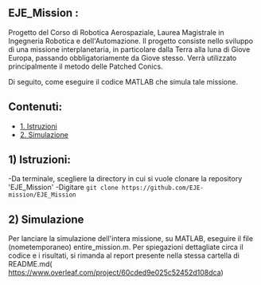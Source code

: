 ## EJE_Mission :

Progetto del Corso di Robotica Aerospaziale, Laurea Magistrale in Ingegneria Robotica e dell'Automazione.
Il progetto consiste nello sviluppo di una missione interplanetaria, in particolare dalla Terra alla luna di Giove Europa, passando obbligatoriamente da Giove stesso. 
Verrà utilizzato principalmente il metodo delle Patched Conics.

Di seguito, come eseguire il codice MATLAB che simula tale missione.

## Contenuti:
* [1. Istruzioni](#1-istruzioni)
* [2. Simulazione](#2-simulazione)


## 1) Istruzioni:
-Da terminale, scegliere la directory in cui si vuole clonare la repository 'EJE_Mission' 
-Digitare 
     ```
	git clone https://github.com/EJE-mission/EJE_Mission
     ```
	
## 2) Simulazione
Per lanciare la simulazione dell'intera missione, su MATLAB, eseguire il file (nometemporaneo) entire_mission.m.
Per spiegazioni dettagliate circa il codice e i risultati, si rimanda al report presente nella stessa cartella di README.md( https://www.overleaf.com/project/60cded9e025c52452d108dca)


